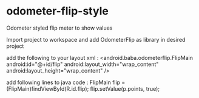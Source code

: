 odometer-flip-style
===================

Odometer styled flip meter to show values

Import project to workspace and add OdometerFlip as library in desired project

add the following to your layout xml : 
  <android.baba.odometerflip.FlipMain
    android:id="@+id/flip"
    android:layout_width="wrap_content"
    android:layout_height="wrap_content" />
  
add following lines to java code : 
  FlipMain flip = (FlipMain)findViewById(R.id.flip);
  flip.setValue(p.points, true);
